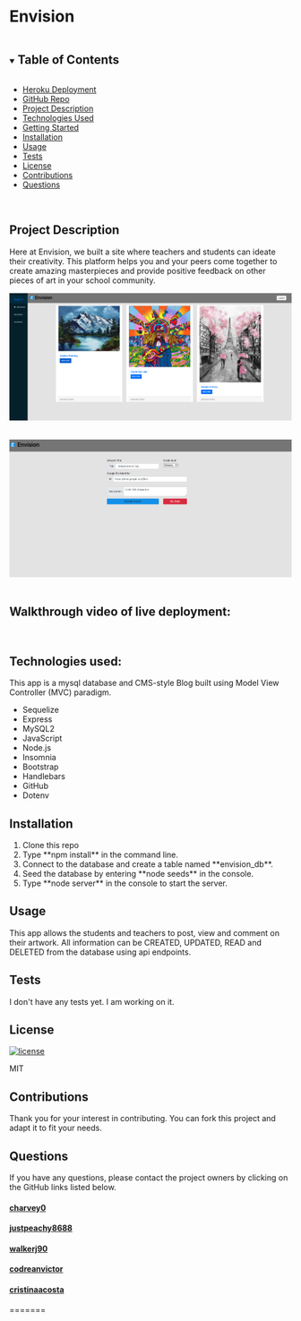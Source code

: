 # Envision

<details open="open">
  <summary><h2 style="display: inline-block">Table of Contents</h2></summary>
  <ul>
     <li>
      <a href="https://wow-envision.herokuapp.com/">Heroku Deployment</a>
      </li>
      <li>
      <a href="https://github.com/charvey0/Envision">GitHub Repo</a>
    <li>
      <a href="#project-description">Project Description</a>
        <li>
        <a href="#technologies-used">Technologies Used</a></li>
    </li>
    <li>
      <a href="#getting-started">Getting Started</a>
      </li>
        <li>
        <a href="#installation">Installation</a>
        </li>
    </li>
    <li><a href="#usage">Usage</a>
    </li>
    <li>
    <a href="#tests">Tests</a>
    </li>
    <li><a href="#license">License</a>
    </li>
    <li><a href="#contributions">Contributions</a>
    </li>
    <li><a href="#questions">Questions</a>
    </li>
  </ul>
</details>
<br>

## Project Description

Here at Envision, we built a site where teachers and students can ideate their creativity. This platform helps you and your peers come together to create amazing masterpieces and provide positive feedback on other pieces of art in your school community.

![Example Screenshot](public/assets/pictures/envision-pic.png)
<br>
<br>

![Example Screenshot](public/assets/pictures/add-artwork.png)
<br>
<br>

## Walkthrough video of live deployment:

![]()

## Technologies used:

This app is a mysql database and CMS-style Blog built using Model View Controller (MVC) paradigm.

<ul>
<li> Sequelize</li>
<li>Express</li>
<li>MySQL2</li>
<li>JavaScript</li>
<li>Node.js</li>
<li>Insomnia</li>
<li>Bootstrap</li>
<li>Handlebars</li>
<li>GitHub</li>
<li>Dotenv</li>
</ul>

## Installation
<ol>
<li>Clone this repo</li>
<li>Type **npm install** in the command line.</li>
<li>Connect to the database and create a table named **envision_db**.</li>
<li>Seed the database by entering **node seeds** in the console.</li>
<li>Type **node server** in the console to start the server.</li>
</ol>

## Usage

This app allows the students and teachers to post, view and comment on their artwork. All information can be CREATED, UPDATED, READ and DELETED from the database using api endpoints.

## Tests

I don't have any tests yet. I am working on it.

## License

[![license](https://img.shields.io/badge/License-MIT-blue)](https://img.shields.io/badge/License-MIT-blue)

MIT

## Contributions

Thank you for your interest in contributing. You can fork this project and adapt it to fit your needs.

## Questions

If you have any questions, please contact the project owners by clicking on the GitHub links listed below.

#### [charvey0](https://github.com/charvey0)

#### [justpeachy8688](https://github.com/justpeachy8688)

#### [walkerj90](https://github.com/walkerj90)

#### [codreanvictor](https://github.com/codreanvictor)

#### [cristinaacosta](https://github.com/cristinaacosta)

=======
